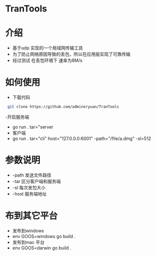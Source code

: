 # TranTools
 # 介绍
 - 基于udp 实现的一个局域网传输工具
 - 为了防止网络原因导致的丢包，所以在应用层实现了可靠传输
 - 经过测试 在丢包环境下 速率为8M/s
 # 如何使用
 - 下载代码
 ```bash
  git clone https://github.com/adminoryuan/TranTools
 ```
 -开启服务端
 - go run . tar="server
 - 客户端
 - go run . tar="cli" host="127.0.0.0:6001" -path="/file/a.dmg" -sl=512 
 
 # 参数说明
- -path 发送文件路径
- -tar 区分客户端和服务端
- -sl 每次发包大小
- -host 服务端地址
 # 布到其它平台
 - 发布到windows
 - env GOOS=windows go build .
 - 发布到mac 平台
 - env GOOS=darwin go build .
